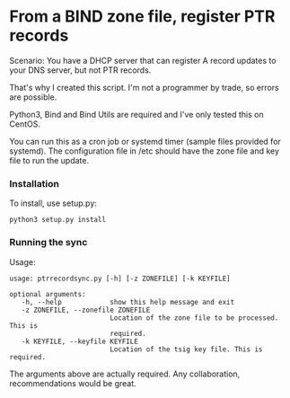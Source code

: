 # From a BIND zone file, register PTR records

Scenario: You have a DHCP server that can register A record updates to your
DNS server, but not PTR records.

That's why I created this script. I'm not a programmer by trade,
so errors are possible.

Python3, Bind and Bind Utils are required and I've only tested this on CentOS.

You can run this as a cron job or systemd timer (sample files provided for
systemd). The configuration file in /etc should have the zone file and key file
to run the update.

### Installation

To install, use setup.py:

    python3 setup.py install

### Running the sync

Usage:

    usage: ptrrecordsync.py [-h] [-z ZONEFILE] [-k KEYFILE]

    optional arguments:
       -h, --help            show this help message and exit
       -z ZONEFILE, --zonefile ZONEFILE
                             Location of the zone file to be processed. This is
                             required.
       -k KEYFILE, --keyfile KEYFILE
                             Location of the tsig key file. This is required.


The arguments above are actually required. Any collaboration, recommendations
would be great.
